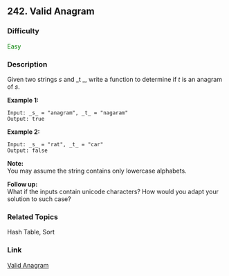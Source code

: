 ## 242. Valid Anagram
### Difficulty

 <font color=green>Easy</font>

### Description

Given two strings _s_ and _t  _, write a function to determine if _t_ is an
anagram of _s_.

**Example 1:**
            Input: _s_ = "anagram", _t_ = "nagaram"    Output: true    

**Example 2:**
            Input: _s_ = "rat", _t_ = "car"    Output: false    

**Note:**  
You may assume the string contains only lowercase alphabets.

**Follow up:**  
What if the inputs contain unicode characters? How would you adapt your
solution to such case?


### Related Topics

Hash Table, Sort


### Link
[Valid Anagram](https://leetcode.com/problems/valid-anagram)

